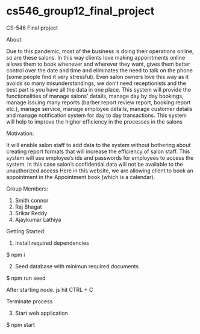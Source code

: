 # cs546_group12_final_project
CS-546 Final project

About:

Due to this pandemic, most of the business is doing their operations online, so are these salons. In this way clients love making appointments online allows them to book whenever and wherever they want, gives them better control over the date and time and eliminates the need to talk on the phone (some people find it very stressful). Even salon owners love this way as it avoids so many misunderstandings, we don’t need receptionists and the best part is you have all the data in one place. This system will provide the functionalities of manage salons’ details, manage day by day bookings, manage issuing many reports (barber report review report, booking report etc.), manage service, manage employee details, manage customer details and manage notification system for day to day transactions. This system will help to improve the higher efficiency in the processes in the salons

Motivation:

It will enable salon staff to add data to the system without bothering about creating report formats that will increase the efficiency of salon staff. This system will use employee’s ids and passwords for employees to access the system. In this case salon’s confidential data will not be available to the unauthorized access Here in this website, we are allowing client to book an appointment in the Appointment book (which is a calendar).

Group Members:
1. Smith connor
2. Raj Bhagat
3. Srikar Reddy
4. Ajaykumar Lathiya

Getting Started:

1. Install required dependencies

  $ npm i

2. Seed database with minimun required documents

  $ npm run seed

  After starting node. js hit
  CTRL + C 

  Terminate process

3. Start web application

  $ npm start
